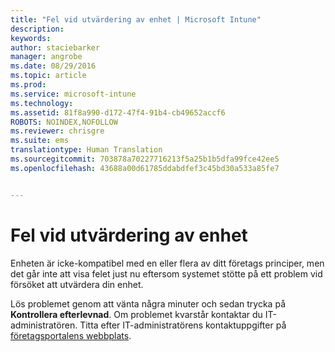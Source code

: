 ```yaml
---
title: "Fel vid utvärdering av enhet | Microsoft Intune"
description: 
keywords: 
author: staciebarker
manager: angrobe
ms.date: 08/29/2016
ms.topic: article
ms.prod: 
ms.service: microsoft-intune
ms.technology: 
ms.assetid: 81f8a990-d172-47f4-91b4-cb49652accf6
ROBOTS: NOINDEX,NOFOLLOW
ms.reviewer: chrisgre
ms.suite: ems
translationtype: Human Translation
ms.sourcegitcommit: 703878a70227716213f5a25b1b5dfa99fce42ee5
ms.openlocfilehash: 43688a00d61785ddabdfef3c45bd30a533a85fe7


---
```



# Fel vid utvärdering av enhet
Enheten är icke-kompatibel med en eller flera av ditt företags principer, men det går inte att visa felet just nu eftersom systemet stötte på ett problem vid försöket att utvärdera din enhet.  

Lös problemet genom att vänta några minuter och sedan trycka på **Kontrollera efterlevnad**. Om problemet kvarstår kontaktar du IT-administratören. Titta efter IT-administratörens kontaktuppgifter på [företagsportalens webbplats](http://portal.manage.microsoft.com).



<!--HONumber=Oct16_HO2-->


